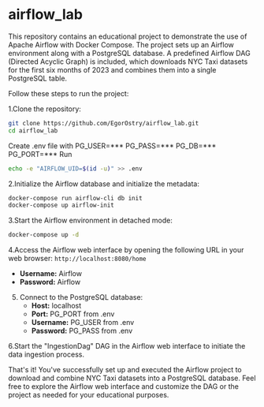 # airflow_lab

This repository contains an educational project to demonstrate the use of Apache Airflow with Docker Compose. The project sets up an Airflow environment along with a PostgreSQL database. A predefined Airflow DAG (Directed Acyclic Graph) is included, which downloads NYC Taxi datasets for the first six months of 2023 and combines them into a single PostgreSQL table.

Follow these steps to run the project:

1.Clone the repository:
``` bash
git clone https://github.com/EgorOstry/airflow_lab.git
cd airflow_lab
```
Create .env file with PG_USER=*** PG_PASS=*** PG_DB=*** PG_PORT=***
Run
``` bash
echo -e "AIRFLOW_UID=$(id -u)" >> .env
```

2.Initialize the Airflow database and initialize the metadata:
``` bash
docker-compose run airflow-cli db init
docker-compose up airflow-init
``` 
3.Start the Airflow environment in detached mode:
``` bash
docker-compose up -d
``` 
4.Access the Airflow web interface by opening the following URL in your web browser:
`http://localhost:8080/home`
   - **Username:** Airflow
   - **Password:** Airflow

5. Connect to the PostgreSQL database:
   - **Host:** localhost
   - **Port:** PG_PORT from .env
   - **Username:** PG_USER from .env
   - **Password:** PG_PASS from .env


6.Start the "IngestionDag" DAG in the Airflow web interface to initiate the data ingestion process.

That's it! You've successfully set up and executed the Airflow project to download and combine NYC Taxi datasets into a PostgreSQL database.
Feel free to explore the Airflow web interface and customize the DAG or the project as needed for your educational purposes.
